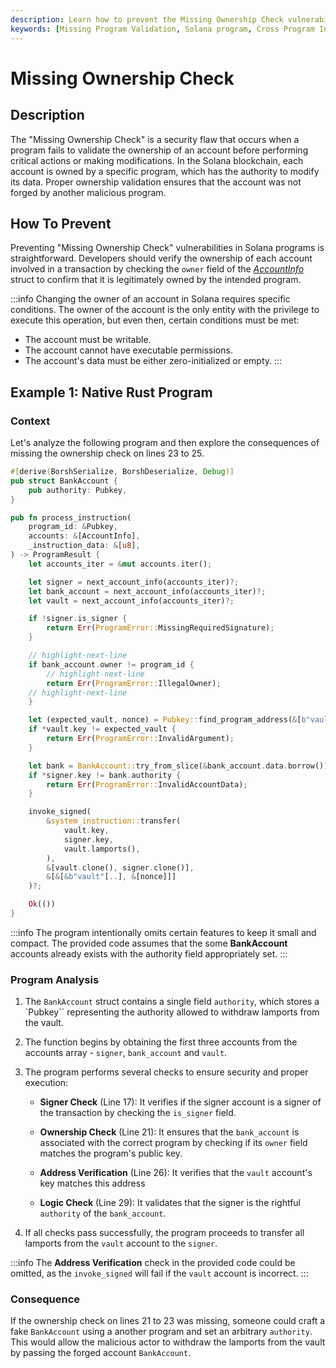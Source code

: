 ```yaml
---
description: Learn how to prevent the Missing Ownership Check vulnerability in Solana programs.
keywords: [Missing Program Validation, Solana program, Cross Program Invocation, program ID verification, validation, Solana vulnerability]
---
```


# Missing Ownership Check

## Description

The "Missing Ownership Check" is a security flaw that occurs when a program fails to validate the ownership of an account before performing critical actions or making modifications. In the Solana blockchain, each account is owned by a specific program, which has the authority to modify its data. Proper ownership validation ensures that the account was not forged by another malicious program.

## How To Prevent

Preventing "Missing Ownership Check" vulnerabilities in Solana programs is straightforward. Developers should verify the ownership of each account involved in a transaction by checking the `owner` field of the _[AccountInfo](https://docs.rs/solana-program/latest/solana_program/account_info/struct.AccountInfo.html)_ struct to confirm that it is legitimately owned by the intended program.

:::info
Changing the owner of an account in Solana requires specific conditions. The owner of the account is the only entity with the privilege to execute this operation, but even then, certain conditions must be met:

- The account must be writable.
- The account cannot have executable permissions. 
- The account's data must be either zero-initialized or empty.
:::

## Example 1: Native Rust Program

### Context

Let's analyze the following program and then explore the consequences of missing the ownership check on lines 23 to 25.

```rust showLineNumbers
#[derive(BorshSerialize, BorshDeserialize, Debug)]
pub struct BankAccount {
    pub authority: Pubkey,
}

pub fn process_instruction(
    program_id: &Pubkey,
    accounts: &[AccountInfo],
    _instruction_data: &[u8],
) -> ProgramResult {
    let accounts_iter = &mut accounts.iter();

    let signer = next_account_info(accounts_iter)?;
    let bank_account = next_account_info(accounts_iter)?;
    let vault = next_account_info(accounts_iter)?;

    if !signer.is_signer {
        return Err(ProgramError::MissingRequiredSignature);
    }

    // highlight-next-line
    if bank_account.owner != program_id {
        // highlight-next-line
        return Err(ProgramError::IllegalOwner);
    // highlight-next-line
    }

    let (expected_vault, nonce) = Pubkey::find_program_address(&[b"vault"], &program_id);
    if *vault.key != expected_vault {
        return Err(ProgramError::InvalidArgument);
    }

    let bank = BankAccount::try_from_slice(&bank_account.data.borrow())?;
    if *signer.key != bank.authority {
        return Err(ProgramError::InvalidAccountData);
    }

    invoke_signed(
        &system_instruction::transfer(
            vault.key,
            signer.key,
            vault.lamports(),
        ),
        &[vault.clone(), signer.clone()],
        &[&[&b"vault"[..], &[nonce]]]
    )?;

    Ok(())
}
```

:::info
 The program intentionally omits certain features to keep it small and compact. The provided code assumes that the some **BankAccount** accounts already exists with the authority field appropriately set.
:::

### Program Analysis

1. The `BankAccount` struct contains a single field `authority`, which stores a `Pubkey`` representing the authority allowed to withdraw lamports from the vault.

2. The function begins by obtaining the first three accounts from the accounts array - `signer`, `bank_account` and `vault`.

3. The program performs several checks to ensure security and proper execution:

    - **Signer Check** (Line 17): It verifies if the signer account is a signer of the transaction by checking the `is_signer` field.

    - **Ownership Check** (Line 21): It ensures that the `bank_account` is associated with the correct program by checking if its `owner` field matches the program's public key.

    - **Address Verification** (Line 26): It verifies that the `vault` account's key matches this address

    - **Logic Check** (Line 29): It validates that the signer is the rightful `authority` of the `bank_account`.

4. If all checks pass successfully, the program proceeds to transfer all lamports from the `vault` account to the `signer`. 

:::info
The **Address Verification** check in the provided code could be omitted, as the `invoke_signed` will fail if the `vault` account is incorrect. 
:::

### Consequence

If the ownership check on lines 21 to 23 was missing, someone could craft a fake `BankAccount` using a another program and set an arbitrary `authority`. This would allow the malicious actor to withdraw the lamports from the vault by passing the forged account `BankAccount`. 
